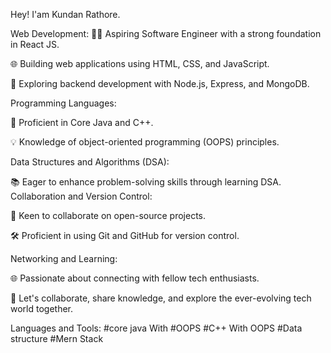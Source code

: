 Hey! I'am Kundan Rathore.

Web Development:
👨‍💻 Aspiring Software Engineer with a strong foundation in React JS.

🌐 Building web applications using HTML, CSS, and JavaScript.

🌱 Exploring backend development with Node.js, Express, and MongoDB.

Programming Languages:

🚀 Proficient in Core Java and C++.

💡 Knowledge of object-oriented programming (OOPS) principles.

Data Structures and Algorithms (DSA):

📚 Eager to enhance problem-solving skills through learning DSA.
Collaboration and Version Control:

🔗 Keen to collaborate on open-source projects.

🛠️ Proficient in using Git and GitHub for version control.

Networking and Learning:

🌐 Passionate about connecting with fellow tech enthusiasts.

🤝 Let's collaborate, share knowledge, and explore the ever-evolving tech world together.

Languages and Tools:
#core java With #OOPS
#C++ With OOPS
#Data structure
#Mern Stack 
